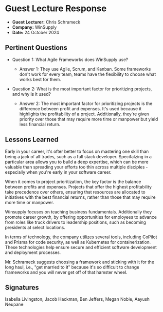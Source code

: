 # Guest Lecture Response
* **Guest Lecturer:** Chris Schrameck
* **Company:** WinSupply
* **Date:** 24 October 2024

## Pertinent Questions
* Question 1: What Agile Frameworks does WinSupply use? 
    * Answer 1: They use Agile, Scrum, and Kanban. Some frameworks don't work for every team, teams have the flexibility to choose what works best for them.

* Question 2: What is the most important factor for prioritizing projects, and why is it used?
    * Answer 2: The most important factor for prioritizing projects is the difference between profit and expenses. It's used because it highlights the profitability of a project. Additionally, they're given priority over those that may require more time or manpower but yield less financial return.

## Lessons Learned
Early in your career, it's ofter better to focus on mastering one skill than being a jack of all trades, such as a full stack developer. Specifalzing in a particular area allows you to build a deep expertise, which can be more valuable than spreading your efforts too thin across multiple disciples - especially when you're early in your software career.

When it comes to project prioritization, the key factor is the balance between profits and expenses. Projects that offer the highest profitability take precedence over others, ensuring that resources are allocated to initiatives with the best financial returns, rather than those that may require more time or manpower.

Winsupply focuses on teaching business fundamentals. Additionally they promote career growth, by offering opportunities for employees to advance from roles like truck drivers to leadership positions, such as becoming presidents at select locations.

In terms of technology, the company utilizes several tools, including CoPilot and Prisma for code security, as well as Kubernetes for containerization. These technologies help ensure secure and efficient software development and deployment processes.

Mr. Schrameck suggests choosing a framework and sticking with it for the long haul, i.e., "get married to it" because it's so difficult to change frameworks and you will never get off of that hamster wheel.

## Signatures
Isabella Livingston, Jacob Hackman, Ben Jeffers, Megan Noble, Aayush Neupane
